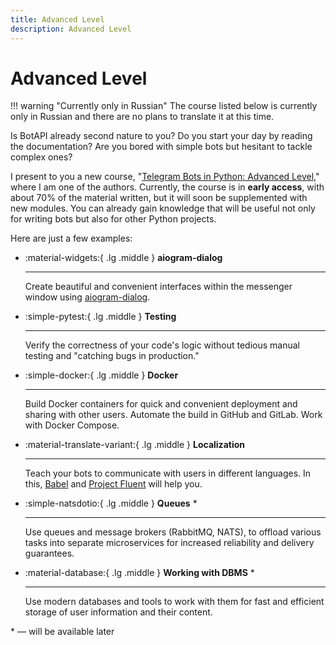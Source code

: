 ```yaml
---
title: Advanced Level
description: Advanced Level
---
```


<!-- 
    Icons can be found here:
    https://squidfunk.github.io/mkdocs-material/reference/icons-emojis/
-->

# Advanced Level

!!! warning "Currently only in Russian"
    The course listed below is currently only in Russian and there are no plans to translate it at this time.

Is BotAPI already second nature to you? Do you start your day by reading the documentation? 
Are you bored with simple bots but hesitant to tackle complex ones?

I present to you a new course, 
"[Telegram Bots in Python: Advanced Level](https://stepik.org/a/153850?utm_source=aiogram3guide&utm_medium=web&utm_campaign=promo_page)," 
where I am one of the authors. 
Currently, the course is in **early access**, 
with about 70% of the material written, but it will soon be supplemented with new modules. 
You can already gain knowledge that will be useful not only for writing bots but also for other Python projects.

Here are just a few examples:

<div class="grid cards" markdown>

-   :material-widgets:{ .lg .middle } __aiogram-dialog__

    ---

    Create beautiful and convenient interfaces within the messenger window using 
    [aiogram-dialog](https://github.com/Tishka17/aiogram_dialog).

  - :simple-pytest:{ .lg .middle } __Testing__

      ---

      Verify the correctness of your code's logic without tedious manual testing and 
      "catching bugs in production."

-   :simple-docker:{ .lg .middle } __Docker__

    ---

    Build Docker containers for quick and convenient deployment and sharing 
    with other users. Automate the build in GitHub and GitLab. Work with Docker Compose.

-   :material-translate-variant:{ .lg .middle } __Localization__ 

    ---

    Teach your bots to communicate with users in different languages. 
    In this, [Babel](https://github.com/python-babel/babel) and 
    [Project Fluent](https://projectfluent.org/) will help you.

-   :simple-natsdotio:{ .lg .middle } __Queues__ *

    ---

    Use queues and message brokers (RabbitMQ, NATS),
    to offload various tasks into separate microservices for 
    increased reliability and delivery guarantees.

-   :material-database:{ .lg .middle } __Working with DBMS__ *

    ---

    Use modern databases and tools to work with them 
    for fast and efficient storage of user information and
    their content.

</div>

\* — will be available later